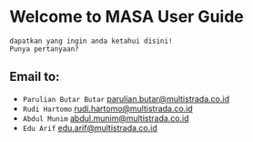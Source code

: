 # Welcome to MASA User Guide

	dapatkan yang ingin anda ketahui disini!
	Punya pertanyaan?
## Email to: 
* `Parulian Butar Butar` [parulian.butar@multistrada.co.id](mailto:parulian.butar@multistrada.co.id)
* `Rudi Hartomo` [rudi.hartomo@multistrada.co.id](mailto:rudi.hartomo@multistrada.co.id)
* `Abdul Munim` [abdul.munim@multistrada.co.id](mailto:abdul.munim@multistrada.co.id)
* `Edu Arif` [edu.arif@multistrada.co.id](mailto:edu.arif@multistrada.co.id)